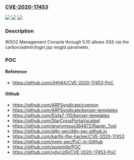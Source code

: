 ### [CVE-2020-17453](https://cve.mitre.org/cgi-bin/cvename.cgi?name=CVE-2020-17453)
![](https://img.shields.io/static/v1?label=Product&message=n%2Fa&color=blue)
![](https://img.shields.io/static/v1?label=Version&message=n%2Fa&color=blue)
![](https://img.shields.io/static/v1?label=Vulnerability&message=n%2Fa&color=brighgreen)

### Description

WSO2 Management Console through 5.10 allows XSS via the carbon/admin/login.jsp msgId parameter.

### POC

#### Reference
- https://github.com/JHHAX/CVE-2020-17453-PoC

#### Github
- https://github.com/ARPSyndicate/cvemon
- https://github.com/ARPSyndicate/kenzer-templates
- https://github.com/Elsfa7-110/kenzer-templates
- https://github.com/StarCrossPortal/scalpel
- https://github.com/anonymous364872/Rapier_Tool
- https://github.com/d4n-sec/d4n-sec.github.io
- https://github.com/karthi-the-hacker/CVE-2020-17453
- https://github.com/nomi-sec/PoC-in-GitHub
- https://github.com/soosmile/POC
- https://github.com/ydycjz6j/CVE-2020-17453-PoC

